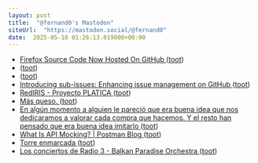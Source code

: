```yaml
---
layout: post
title:  "@fernand0's Mastodon"
siteUrl:  "https://mastodon.social/@fernand0"
date:  2025-05-18 01:26:13.019000+00:00
---
```

*  [Firefox Source Code Now Hosted On GitHub ](https://www.phoronix.com/news/Firefox-On-GitHu) ([toot](https://mastodon.social/@fernand0/114526229169209912))
*  [ ](https://fosstodon.org/@slp) ([toot](https://mastodon.social/@fernand0/114524524914891270))
*  [ ](https://mastodon.social/users/fernand0/statuses/114524523627873133/activity) ([toot](https://mastodon.social/users/fernand0/statuses/114524523627873133/activity))
*  [Introducing sub-issues: Enhancing issue management on GitHub ](https://github.blog/engineering/architecture-optimization/introducing-sub-issues-enhancing-issue-management-on-github) ([toot](https://mastodon.social/@fernand0/114524337627567725))
*  [RedIRIS - Proyecto PLATICA ](https://www.rediris.es/difusion/publicaciones/e-boletin/18/n1.htm) ([toot](https://mastodon.social/@fernand0/114524040387590179))
*  [Más queso. ](https://avecesunafoto.wordpress.com/2025/05/16/mas-queso) ([toot](https://mastodon.social/@fernand0/114524023025444509))
*  [En algún momento a alguien le pareció que era buena idea que nos dedicaramos a valorar cada compra que hacemos. Y el resto han pensado que era buena idea imitarlo ](https://mastodon.social/@fernand0/114523946921120518) ([toot](https://mastodon.social/@fernand0/114523946921120518))
*  [What Is API Mocking? \| Postman Blog   ](https://blog.postman.com/what-is-api-mocking/) ([toot](https://mastodon.social/@fernand0/114523945876703364))
*  [Torre enmarcada ](https://www.flickr.com/photos/fernand0/54479494179) ([toot](https://mastodon.social/@fernand0/114523851435229402))
*  [Los conciertos de Radio 3 - Balkan Paradise Orchestra ](https://www.rtve.es/play/videos/los-conciertos-de-radio-3-en-la-2/balkan-paradise-orchestra/16548682) ([toot](https://mastodon.social/@fernand0/114523695888233407))
